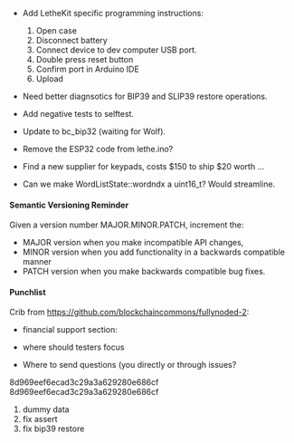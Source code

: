 * Add LetheKit specific programming instructions:
  1. Open case
  2. Disconnect battery
  3. Connect device to dev computer USB port.
  4. Double press reset button
  5. Confirm port in Arduino IDE
  6. Upload

* Need better diagnsotics for BIP39 and SLIP39 restore operations.

* Add negative tests to selftest.

* Update to bc_bip32 (waiting for Wolf).

* Remove the ESP32 code from lethe.ino?

* Find a new supplier for keypads, costs $150 to ship $20 worth ...

* Can we make WordListState::wordndx a uint16_t? Would streamline.

#### Semantic Versioning Reminder

Given a version number MAJOR.MINOR.PATCH, increment the:
* MAJOR version when you make incompatible API changes,
* MINOR version when you add functionality in a backwards compatible manner
* PATCH version when you make backwards compatible bug fixes.

#### Punchlist

Crib from https://github.com/blockchaincommons/fullynoded-2:
  
* financial support section: 

* where should testers focus

* Where to send questions (you directly or through issues?

8d969eef6ecad3c29a3a629280e686cf
8d969eef6ecad3c29a3a629280e686cf

1. dummy data
2. fix assert
3. fix bip39 restore
